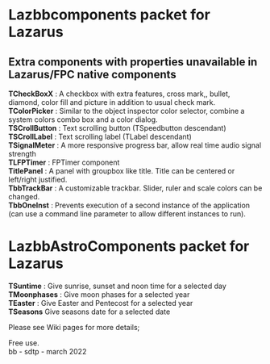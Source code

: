 # Lazbbcomponents packet for Lazarus

## Extra components with properties unavailable in Lazarus/FPC native components

__TCheckBoxX__ : A checkbox with extra features, cross mark,, bullet, diamond, color fill and picture in addition to usual check mark.<br>
__TColorPicker__ : Similar to the object inspector color selector, combine a system colors combo box and a color dialog.<br>
__TSCrollButton__ : Text scrolling button (TSpeedbutton descendant)<br>
__TSCrollLabel__ : Text scrolling label (TLabel descendant)<br>
__TSignalMeter__ : A more responsive progress bar, allow real time audio signal strength<br>
__TLFPTimer__ : FPTimer component<br> 
__TitlePanel__ : A panel with groupbox like title. Title can be centered or left/right justified.<br>
__TbbTrackBar__ : A customizable trackbar. Slider, ruler and scale colors can be changed.<br>
__TbbOneInst__ : Prevents execution of a second instance of the application (can use a command line parameter to allow different instances to run).  

# LazbbAstroComponents packet for Lazarus

__TSuntime__ : Give sunrise, sunset and noon time for a selected day<br>
__TMoonphases__ : Give moon phases for a selected year<br>
__TEaster__ : Give Easter and Pentecost for a selected year<br>
__TSeasons__ Give seasons date for a selected date

Please see Wiki pages for more details;

Free use.<br>
bb - sdtp - march 2022
